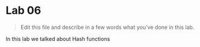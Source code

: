 # Lab 06

> Edit this file and describe in a few words what you've done in this lab.

In this lab we talked about Hash functions
